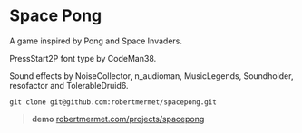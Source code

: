 # Space Pong
A game inspired by Pong and Space Invaders.

PressStart2P font type by CodeMan38.

Sound effects by NoiseCollector, n_audioman, MusicLegends, Soundholder, resofactor and TolerableDruid6.

    git clone git@github.com:robertmermet/spacepong.git

>**demo** [robertmermet.com/projects/spacepong](http://robertmermet.com/projects/spacepong)
